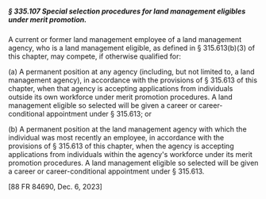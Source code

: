 ##### § 335.107 Special selection procedures for land management eligibles under merit promotion. #####

A current or former land management employee of a land management agency, who is a land management eligible, as defined in § 315.613(b)(3) of this chapter, may compete, if otherwise qualified for:

(a) A permanent position at any agency (including, but not limited to, a land management agency), in accordance with the provisions of § 315.613 of this chapter, when that agency is accepting applications from individuals outside its own workforce under merit promotion procedures. A land management eligible so selected will be given a career or career-conditional appointment under § 315.613; or

(b) A permanent position at the land management agency with which the individual was most recently an employee, in accordance with the provisions of § 315.613 of this chapter, when the agency is accepting applications from individuals within the agency's workforce under its merit promotion procedures. A land management eligible so selected will be given a career or career-conditional appointment under § 315.613.

[88 FR 84690, Dec. 6, 2023]
